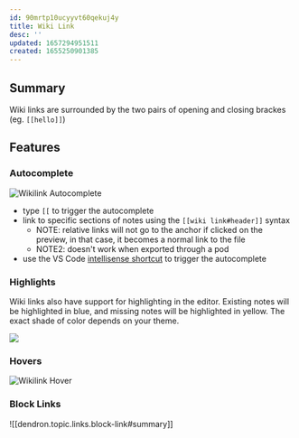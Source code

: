 ```yaml
---
id: 90mrtp10ucyyvt60qekuj4y
title: Wiki Link
desc: ''
updated: 1657294951511
created: 1655250901385
---
```


## Summary
Wiki links are surrounded by the two pairs of opening and closing brackes (eg. `[[hello]]`)

## Features

### Autocomplete

![Wikilink Autocomplete](https://ik.imagekit.io/fpjzhqpv1/feature.autocomplete_kKSluZQRh.gif?ik-sdk-version=javascript-1.4.3&updatedAt=1655758517724)

- type `[[` to trigger the autocomplete
- link to specific sections of notes using the `[[wiki link#header]]` syntax
  - NOTE: relative links will not go to the anchor if clicked on the preview, in that case, it becomes a normal link to the file
  - NOTE2: doesn't work when exported through a pod
- use the VS Code [intellisense shortcut](https://code.visualstudio.com/docs/editor/intellisense#_key-bindings) to trigger the autocomplete

### Highlights

Wiki links also have support for highlighting in the editor. Existing notes will be highlighted in blue, and missing notes will be highlighted in yellow. The exact shade of color depends on your theme.

![](https://i.imgur.com/aBcgyZX.png)

### Hovers

![Wikilink Hover](https://ik.imagekit.io/fpjzhqpv1/hover.wikilink_xV937-Kir.gif?ik-sdk-version=javascript-1.4.3&updatedAt=1655252086550)

### Block Links

![[dendron.topic.links.block-link#summary]]

##